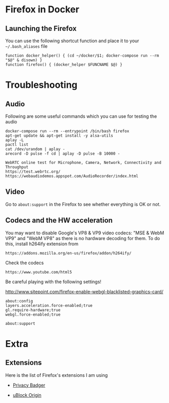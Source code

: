 # Firefox in Docker

## Launching the Firefox

You can use the following shortcut function and place it to your `~/.bash_aliases` file

```
function docker_helper() { (cd ~/docker/$1; docker-compose run --rm "$@" & disown) }
function firefox() { (docker_helper $FUNCNAME $@) }
```


# Troubleshooting

## Audio

Following are some useful commands which you can use for testing the audio

```
docker-compose run --rm --entrypoint /bin/bash firefox
apt-get update && apt-get install -y alsa-utils
aplay -L
pactl list
cat /dev/urandom | aplay -
arecord -D pulse -f cd | aplay -D pulse -B 10000 -

WebRTC online test for Microphone, Camera, Network, Connectivity and Throughput
https://test.webrtc.org/
https://webaudiodemos.appspot.com/AudioRecorder/index.html
```

## Video

Go to `about:support` in the Firefox to see whether everything is OK or not.


## Codecs and the HW acceleration

You may want to disable Google's VP8 & VP9 video codecs: "MSE & WebM VP9" and "WebM VP8"
as there is no hardware decoding for them.
To do this, install h264ify extension from
```
https://addons.mozilla.org/en-us/firefox/addon/h264ify/
```

Check the codecs

```
https://www.youtube.com/html5
```

Be careful playing with the following settings!

http://www.sitepoint.com/firefox-enable-webgl-blacklisted-graphics-card/

```
about:config
layers.acceleration.force-enabled;true
gl.require-hardware;true
webgl.force-enabled;true

about:support
```


# Extra

## Extensions

Here is the list of Firefox's extensions I am using

- [Privacy Badger](https://www.eff.org/privacybadger)

- [uBlock Origin](https://github.com/gorhill/uBlock)
